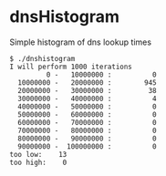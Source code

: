 # dnsHistogram
Simple histogram of dns lookup times

    $ ./dnshistogram 
    I will perform 1000 iterations
             0 -   10000000 :          0 
      10000000 -   20000000 :        945 
      20000000 -   30000000 :         38 
      30000000 -   40000000 :          4 
      40000000 -   50000000 :          0 
      50000000 -   60000000 :          0 
      60000000 -   70000000 :          0 
      70000000 -   80000000 :          0 
      80000000 -   90000000 :          0 
      90000000 -  100000000 :          0 
    too low:    13
    too high:    0
    
